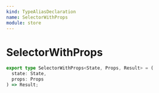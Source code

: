 ```yaml
---
kind: TypeAliasDeclaration
name: SelectorWithProps
module: store
---
```


# SelectorWithProps

```ts
export type SelectorWithProps<State, Props, Result> = (
  state: State,
  props: Props
) => Result;
```
